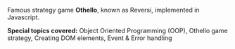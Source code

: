 Famous strategy game **Othello**, known as Reversi, implemented in Javascript.

**Special topics covered:**
Object Oriented Programming (OOP),
Othello game strategy,
Creating DOM elements,
Event & Error handling

